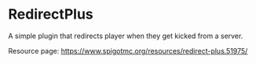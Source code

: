 # RedirectPlus
A simple plugin that redirects player when they get kicked from a server.

Resource page: https://www.spigotmc.org/resources/redirect-plus.51975/
